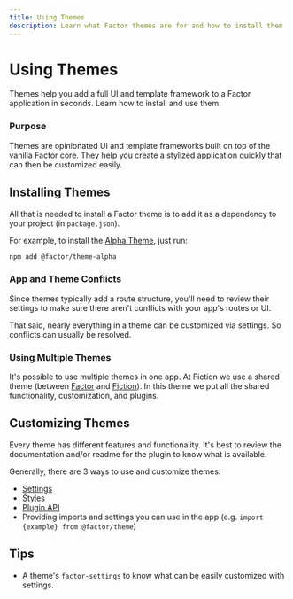 ```yaml
---
title: Using Themes
description: Learn what Factor themes are for and how to install them
---
```


# Using Themes

Themes help you add a full UI and template framework to a Factor application in seconds. Learn how to install and use them.

### Purpose

Themes are opinionated UI and template frameworks built on top of the vanilla Factor core. They help you create a stylized application quickly that can then be customized easily.

## Installing Themes

All that is needed to install a Factor theme is to add it as a dependency to your project (in `package.json`).

For example, to install the [Alpha Theme](https://factor.dev/theme/alpha-factor-theme), just run:

```bash
npm add @factor/theme-alpha
```

### App and Theme Conflicts

Since themes typically add a route structure, you'll need to review their settings to make sure there aren't conflicts with your app's routes or UI.

That said, nearly everything in a theme can be customized via settings. So conflicts can usually be resolved.

### Using Multiple Themes

It's possible to use multiple themes in one app. At Fiction we use a shared theme (between [Factor](https://factor.dev) and [Fiction](https://www.fiction.com)). In this theme we put all the shared functionality, customization, and plugins.

## Customizing Themes

Every theme has different features and functionality. It's best to review the documentation and/or readme for the plugin to know what is available.

Generally, there are 3 ways to use and customize themes:

- [Settings](./settings)
- [Styles](./styles)
- [Plugin API](./plugin-api)
- Providing imports and settings you can use in the app (e.g. `import {example} from @factor/theme`)

## Tips

- A theme's `factor-settings` to know what can be easily customized with settings.
